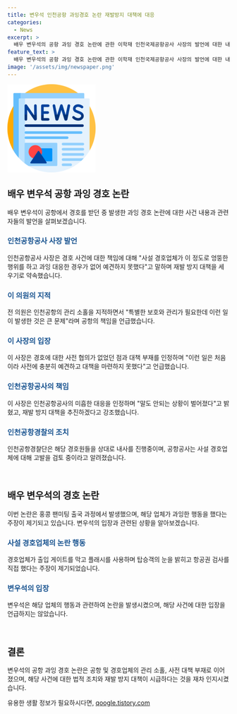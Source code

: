 ```yaml
---
title: 변우석 인천공항 과잉경호 논란 재발방지 대책에 대응
categories:
  - News
excerpt: >
  배우 변우석의 공항 과잉 경호 논란에 관한 이학재 인천국제공항공사 사장의 발언에 대한 내용입니다. 공항 관리 소홀을 지적하며, 사설 경호업체와의 협의 부재를 지적한 전 이날 인천공항에서 벌어진 과잉 경호 논란에 대해 관련하여 대책을 마련하겠다고 밝혔습니다. 또한, 인천공항경찰단은 사설 경호업체 소속 경호원 3명에 대한 내사를 진행 중이며, 공항공사는 해당 사설 경호업체에 대해 고발을 검토 중이라고 알려졌습니다.
feature_text: >
  배우 변우석의 공항 과잉 경호 논란에 관한 이학재 인천국제공항공사 사장의 발언에 대한 내용입니다. 공항 관리 소홀을 지적하며, 사설 경호업체와의 협의 부재를 지적한 전 이날 인천공항에서 벌어진 과잉 경호 논란에 대해 관련하여 대책을 마련하겠다고 밝혔습니다. 또한, 인천공항경찰단은 사설 경호업체 소속 경호원 3명에 대한 내사를 진행 중이며, 공항공사는 해당 사설 경호업체에 대해 고발을 검토 중이라고 알려졌습니다.
image: '/assets/img/newspaper.png'
---
```


<p><img src="/assets/img/newspaper.png" alt="kimp 속보" /></p>

<h2 data-ke-size="size26">배우 변우석 공항 과잉 경호 논란</h2>

<p data-ke-size="size16">배우 변우석이 공항에서 경호를 받던 중 발생한 과잉 경호 논란에 대한 사건 내용과 관련자들의 발언을 살펴보겠습니다.</p>

<h3><b><span style="color: #1a5490;">인천공항공사 사장 발언</span></b></h3>

<p data-ke-size="size16">인천공항공사 사장은 경호 사건에 대한 책임에 대해 "사설 경호업체가 이 정도로 엉뚱한 행위를 하고 과잉 대응한 경우가 없어 예견하지 못했다"고 말하며 재발 방지 대책을 세우기로 약속했습니다.</p>

<h3><b><span style="color: #1a5490;">이 의원의 지적</span></b></h3>

<p data-ke-size="size16">전 의원은 인천공항의 관리 소홀을 지적하면서 "특별한 보호와 관리가 필요한데 이런 일이 발생한 것은 큰 문제"라며 공항의 책임을 언급했습니다.</p>

<h3><b><span style="color: #1a5490;">이 사장의 입장</span></b></h3>

<p data-ke-size="size16">이 사장은 경호에 대한 사전 협의가 없었던 점과 대책 부재를 인정하며 "이런 일은 처음이라 사전에 충분히 예견하고 대책을 마련하지 못했다"고 언급했습니다.</p>

<h3><b><span style="color: #1a5490;">인천공항공사의 책임</span></b></h3>

<p data-ke-size="size16">이 사장은 인천공항공사의 미흡한 대응을 인정하며 "말도 안되는 상황이 벌어졌다"고 밝혔고, 재발 방지 대책을 추진하겠다고 강조했습니다.</p>

<h3><b><span style="color: #1a5490;">인천공항경찰의 조치</span></b></h3>

<p data-ke-size="size16">인천공항경찰단은 해당 경호원들을 상대로 내사를 진행중이며, 공항공사는 사설 경호업체에 대해 고발을 검토 중이라고 알려졌습니다.</p>

<p data-ke-size="size16">&nbsp;</p>

<h2 data-ke-size="size26">배우 변우석의 경호 논란</h2>

<p data-ke-size="size16">이번 논란은 홍콩 팬미팅 출국 과정에서 발생했으며, 해당 업체가 과잉한 행동을 했다는 주장이 제기되고 있습니다. 변우석의 입장과 관련된 상황을 알아보겠습니다.</p>

<h3><b><span style="color: #1a5490;">사설 경호업체의 논란 행동</span></b></h3>

<p data-ke-size="size16">경호업체가 출입 게이트를 막고 플래시를 사용하며 탑승객의 눈을 밝히고 항공권 검사를 직접 했다는 주장이 제기되었습니다.</p>

<h3><b><span style="color: #1a5490;">변우석의 입장</span></b></h3>

<p data-ke-size="size16">변우석은 해당 업체의 행동과 관련하여 논란을 발생시켰으며, 해당 사건에 대한 입장을 언급하지는 않았습니다.</p>

<p data-ke-size="size16">&nbsp;</p>

<h2 data-ke-size="size26">결론</h2>

<p data-ke-size="size16">변우석의 공항 과잉 경호 논란은 공항 및 경호업체의 관리 소홀, 사전 대책 부재로 이어졌으며, 해당 사건에 대한 법적 조치와 재발 방지 대책이 시급하다는 것을 재차 인지시켰습니다.</p>
유용한 생활 정보가 필요하시다면, <a href="https://qoogle.tistory.com" rel="dofollow">qoogle.tistory.com</a>



